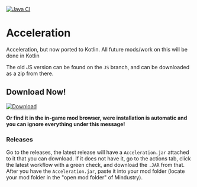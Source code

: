 [![Java CI](https://github.com/MEEPofFaith/prog-mats-java/workflows/Java%20CI%20with%20Gradle/badge.svg)](https://github.com/nichrosia/Acceleration/actions)

# Acceleration
Acceleration, but now ported to Kotlin. All future mods/work on this will be done in Kotlin

The old JS version can be found on the `JS` branch, and can be downloaded as a zip from there.

## Download Now!
[![Download](https://img.shields.io/github/v/release/nichrosia/Acceleration?color=gold&include_prereleases&label=DOWNLOAD%20LATEST%20RELEASE&logo=github&logoColor=FCC21B&style=for-the-badge)](https://github.com/nichrosia/Acceleration/releases)

__Or find it in the in-game mod browser, were installation is automatic and you can ignore everything under this message!__

### Releases
Go to the releases, the latest release will have a `Acceleration.jar` attached to it that you can download. If it does not have it, go to the actions tab, click the latest workflow with a green check, and download the `.JAR` from that.
After you have the `Acceleration.jar`, paste it into your mod folder (locate your mod folder in the "open mod folder" of Mindustry).